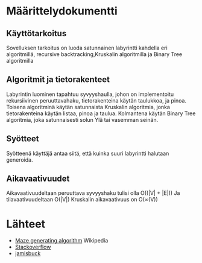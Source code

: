 # Määrittelydokumentti


## Käyttötarkoitus
Sovelluksen tarkoitus on luoda satunnainen labyrintti kahdella eri algoritmillä, recursive backtracking,Kruskalin algoritmilla ja Binary Tree algoritmilla

## Algoritmit ja tietorakenteet
Labyrintin luominen tapahtuu syvyyshaulla, johon on implementoitu  rekursiivinen peruuttavahaku, tietorakenteina käytän taulukkoa, ja pinoa.
Toisena algoritminä käytän satunnaista Kruskalin algoritmia, jonka tietorakenteina käytän listaa, pinoa ja taulua.
Kolmantena käytän Binary Tree algoritmia, joka satunnaisesti solun Ylä tai vasemman seinän.

## Syötteet
Syötteenä käyttäjä antaa siitä, että kuinka suuri labyrintti halutaan generoida.

## Aikavaativuudet
Aikavaativuudeltaan peruuttava syvyyshaku tulisi olla  O((|V| + |E|))
Ja tilavaativuudeltaan O(|V|)
Kruskalin aikavaativuus on O(∝(V))

# Lähteet



* [Maze generating algorithm](https://en.m.wikipedia.org/wiki/Maze_generation_algorithm) Wikipedia
* [Stackoverflow](https://stackoverflow.com/questions/38502/whats-a-good-algorithm-to-generate-a-maze)
* [jamisbuck](http://weblog.jamisbuck.org/)

